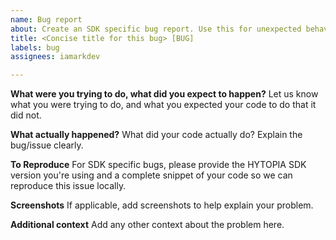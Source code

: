 ```yaml
---
name: Bug report
about: Create an SDK specific bug report. Use this for unexpected behaviors or bugs that we can reproduce so we can fix them in the SDK. If we find your issue is not an SDK bug, we'll try to provide clarity on how to fix for your code.
title: <Concise title for this bug> [BUG]
labels: bug
assignees: iamarkdev

---
```


**What were you trying to do, what did you expect to happen?**
Let us know what you were trying to do, and what you expected your code to do that it did not.

**What actually happened?**
What did your code actually do? Explain the bug/issue clearly.

**To Reproduce**
For SDK specific bugs, please provide the HYTOPIA SDK version you're using and a complete snippet of your code so we can reproduce this issue locally.

**Screenshots**
If applicable, add screenshots to help explain your problem.

**Additional context**
Add any other context about the problem here.
